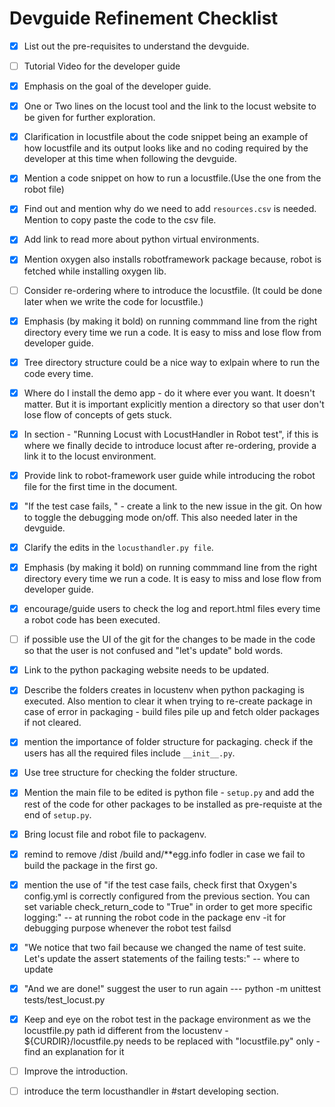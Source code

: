 # Devguide Refinement Checklist

- [x] List out the pre-requisites to understand the devguide.
- [ ] Tutorial Video for the developer guide 
- [x] Emphasis on the goal of the developer guide. 
- [x] One or Two lines on the locust tool and the link to the locust website to be given for further exploration.
- [x] Clarification in locustfile about the code snippet being an example of how locustfile and its output looks like and no coding required by the developer at this time when following the devguide.
- [x] Mention a code snippet on how to run a locustfile.(Use the one from the robot file)
- [x] Find out and mention why do we need to add `resources.csv` is needed. Mention to copy paste the code to the csv file.
- [x] Add link to read more about python virtual environments.
- [x] Mention oxygen also installs robotframework package because, robot is fetched while installing oxygen lib.
- [ ] Consider re-ordering where to introduce the locustfile. (It could be done later when we write the code for locustfile.)
- [x] Emphasis (by making it bold) on running commmand line from the right directory every time we run a code. It is easy to miss and lose flow from developer guide.
- [x] Tree directory structure could be a nice way to exlpain where to run the code every time. 
- [x] Where do I install the demo app - do it where ever you want. It doesn't matter. But it is important explicitly mention a directory so that user don't lose flow of concepts of gets stuck. 
- [x] In section - "Running Locust with LocustHandler in Robot test", if this is where we finally decide to introduce locust after re-ordering, provide a link it to the locust environment.
- [x] Provide link to robot-framework user guide while introducing the robot file for the first time in the document. 
- [x] "If the test case fails, " - create a link to the new issue in the git. On how to toggle the debugging mode on/off. This also needed later in the devguide. 
- [x] Clarify the edits in the `locusthandler.py file`. 
- [x] Emphasis (by making it bold) on running commmand line from the right directory every time we run a code. It is easy to miss and lose flow from developer guide.
- [x] encourage/guide users to check the log and report.html files every time a robot code has been executed.
- [ ] if possible use the UI of the git for the changes to be made in the code so that the user is not confused and "let's update" bold words. 
- [x] Link to the python packaging website needs to be updated. 
- [x] Describe the folders creates in locustenv when python packaging is executed. Also mention to clear it when trying to re-create package in case of error in packaging - build files pile up and fetch older packages if not cleared.
- [x] mention the importance of folder structure for packaging. check if the users has all the required files include `__init__.py`. 
- [x] Use tree structure for checking the folder structure.
- [x] Mention the main file to be edited is python file - `setup.py` and add the rest of the code for other packages to be installed as pre-requiste at the end of `setup.py`.
- [x] Bring locust file and robot file to packagenv.
- [x] remind to remove /dist /build and/**egg.info fodler in case we fail to build the package in the first go.
- [x] mention the use of "if the test case fails, check first that Oxygen's config.yml is correctly configured from the previous section. You can set variable check_return_code to "True" in order to get more specific logging:" -- at running the robot code in the package env -it for debugging purpose whenever the robot test failsd

- [x] "We notice that two fail because we changed the name of test suite. Let's update the assert statements of the failing tests:" -- where to update

- [x] "And we are done!" suggest the user to run again --- python -m unittest tests/test_locust.py


- [x] Keep and eye on the robot test in the package environment as we the locustfile.py path id different from the locustenv - ${CURDIR}/locustfile.py needs to be replaced with "locustfile.py" only - find an explanation for it
- [ ] Improve the introduction.
- [ ] introduce the term locusthandler in #start developing section.

